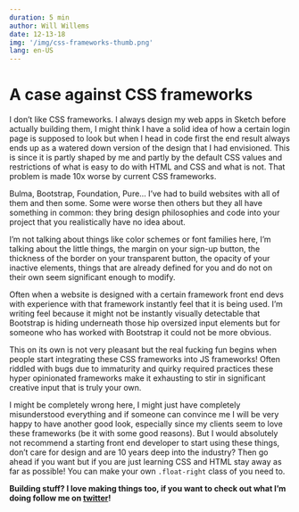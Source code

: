```yaml
---
duration: 5 min
author: Will Willems
date: 12-13-18
img: '/img/css-frameworks-thumb.png'
lang: en-US
---
```


# A case against CSS frameworks

I don’t like CSS frameworks. I always design my web apps in Sketch before actually building them, I might think I have a solid idea of how a certain login page is supposed to look but when I head in code first the end result always ends up as a watered down version of the design that I had envisioned. This is since it is partly shaped by me and partly by the default CSS values and restrictions of what is easy to do with HTML and CSS and what is not. That problem is made 10x worse by current CSS frameworks.

Bulma, Bootstrap, Foundation, Pure… I’ve had to build websites with all of them and then some. Some were worse then others but they all have something in common: they bring design philosophies and code into your project that you realistically have no idea about.

I’m not talking about things like color schemes or font families here, I’m talking about the little things, the margin on your sign-up button, the thickness of the border on your transparent button, the opacity of your inactive elements, things that are already defined for you and do not on their own seem significant enough to modify.

Often when a website is designed with a certain framework front end devs with experience with that framework instantly feel that it is being used. I’m writing feel because it might not be instantly visually detectable that Bootstrap is hiding underneath those hip oversized input elements but for someone who has worked with Bootstrap it could not be more obvious.

This on its own is not very pleasant but the real fucking fun begins when people start integrating these CSS frameworks into JS frameworks! Often riddled with bugs due to immaturity and quirky required practices these hyper opinionated frameworks make it exhausting to stir in significant creative input that is truly your own.

I might be completely wrong here, I might just have completely misunderstood everything and if someone can convince me I will be very happy to have another good look, especially since my clients seem to love these frameworks (be it with some good reasons). But I would absolutely not recommend a starting front end developer to start using these things, don’t care for design and are 10 years deep into the industry? Then go ahead if you want but if you are just learning CSS and HTML stay away as far as possible! You can make your own `.float-right` class of you need to.

**Building stuff? I love making things too, if you want to check out what I’m doing follow me on [twitter](https://twitter.com/will_rut)!**